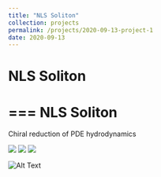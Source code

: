 ```yaml
---
title: "NLS Soliton"
collection: projects
permalink: /projects/2020-09-13-project-1
date: 2020-09-13
---
```


# NLS Soliton
===
NLS Soliton
===

Chiral reduction of PDE
hydrodynamics

<img src="{{sute.url}}{{site.baseurl}}/images/IntraChiral3D.jpg">

<img src="{{sute.url}}{{site.baseurl}}/images/IntraChiral3DGIF.gif">

<img src="{{sute.url}}{{site.baseurl}}/images/IntraChiral3D.mp4">

![Alt Text](https://media.giphy.com/media/vFKqnCdLPNOKc/giphy.gif)